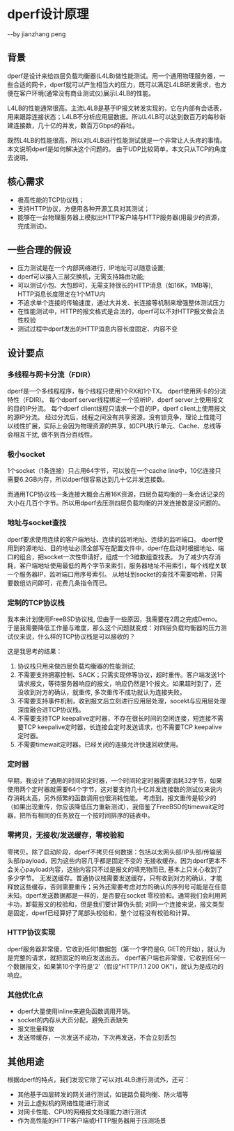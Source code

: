# dperf设计原理
--by jianzhang peng

## 背景
dperf是设计来给四层负载均衡器(L4LB)做性能测试。用一个通用物理服务器，一些合适的网卡，dperf就可以产生相当大的压力，既可以满足L4LB研发需求，也方便在客户环境(通常没有商业测试仪)展示L4LB的性能。

L4LB的性能通常很高。主流L4LB是基于IP报文转发实现的，它在内部有会话表，用来跟踪连接状态；L4LB不分析应用层数据。所以L4LB可以达到数百万的每秒新建连接数，几十亿的并发，数百万Gbps的吞吐。

既然L4LB的性能很高，所以对L4LB进行性能测试就是一个非常让人头疼的事情。本文说明dperf是如何解决这个问题的。
由于UDP比较简单，本文只从TCP的角度去说明。

## 核心需求
- 极高性能的TCP协议栈；
- 支持HTTP协议，方便用各种开源工具对其测试；
- 能够在一台物理服务器上模拟出HTTP客户端与HTTP服务器(用最少的资源，完成测试)。

## 一些合理的假设
- 压力测试是在一个内部网络进行，IP地址可以随意设置;
- dperf可以接入三层交换机，无需支持路由功能;
- 可以测试小包、大包即可，无需支持很长的HTTP消息（如16K，1MB等), HTTP消息长度限定在1个MTU内
- 不追求单个连接的传输速度，通过大并发、长连接等机制来增强整体测试压力
- 在性能测试中，HTTP的报文格式是合法的，dperf可以不对HTTP报文做合法性校验
- 测试过程中dperf发出的HTTP消息内容长度固定、内容不变

## 设计要点
### 多线程与网卡分流（FDIR）
dperf是一个多线程程序，每个线程只使用1个RX和1个TX。
dperf使用网卡的分流特性（FDIR)。
每个dperf server线程绑定一个监听IP，dperf server上使用报文的目的IP分流。
每个dperf client线程只请求一个目的IP，dperf client上使用报文的源IP分流。
经过分流后，线程之间没有共享资源，没有锁竞争，理论上性能可以线性扩展，实际上会因为物理资源的共享，如CPU执行单元、Cache、总线等会相互干扰, 做不到百分百线性。

### 极小socket
1个socket（1条连接）只占用64字节，可以放在一个cache line中，10亿连接只需要6.2GB内存，所以dperf很容易达到几十亿并发连接数。

而通用TCP协议栈一条连接大概会占用16K资源，四层负载均衡的一条会话记录的大小在几百个字节。所以用dperf去压测四层负载均衡的并发连接数是没问题的。

### 地址与socket查找
dperf要求使用连续的客户端地址、连续的监听地址、连续的监听端口。
dperf使用到的源地址、目的地址必须全部写在配置文件中，dperf在启动时根据地址、端口的组合，把socket一次性申请好，组成一个3维数组查找表。
为了减少内存消耗，客户端地址使用最低的两个字节来索引，服务器地址不用索引，每个线程关联一个服务器IP，监听端口用序号索引。
从地址到socket的查找不需要哈希，只需要数组访问即可，花费几条指令而已。

### 定制的TCP协议栈
我本来计划使用FreeBSD协议栈, 但由于一些原因，我需要在2周之完成Demo。
于是我需要降低工作量与难度，那么这个问题就变成：对四层负载均衡器的压力测试仪来说，什么样的TCP协议栈是可以接收的？

这是我思考的结果：
1. 协议栈只用来做四层负载均衡器的性能测试;
2. 不需要支持拥塞控制、SACK；只需实现停等协议，超时重传。客户端发送1个请求报文，等待服务器响应的报文，响应仍然是1个报文。如果超时到了，还没收到对方的确认，就重传, 多次重传不成功就认为连接失败。
3. 不需要支持事件机制，收到报文后立刻进行应用层处理，socekt与应用层处理深度融合进TCP协议栈。
4. 不需要支持TCP keepalive定时器，不存在很长时间的空闲连接，短连接不需要TCP keepalive定时器，长连接会定时发送请求，也不需要TCP keepalive定时器。
5. 不需要timewait定时器。已经关闭的连接允许快速回收使用。

### 定时器
早期，我设计了通用的时间轮定时器，一个时间轮定时器需要消耗32字节，如果使用两个定时器就需要64个字节，这对要支持几十亿并发连接数的测试仪来说内存消耗太高，另外频繁的函数调用也很消耗性能。
考虑到，报文重传是较少的（如果出现重传，你应该降低压力重新测试），我借鉴了FreeBSD的timewait定时器，把所有相同的任务放在一个按时间排序的链表中。

### 零拷贝，无接收/发送缓存，零校验和
零拷贝。除了启动阶段，dperf不拷贝任何数据：包括以太网头部/IP头部/传输层头部/payload，因为这些内容几乎都是固定不变的
无接收缓存。因为dperf更本不会关心payload内容，这些内容只不过是报文的填充物而已, 基本上只关心收到了多少字节。
无发送缓存。普通协议栈需要发送缓存，只有收到对方的确认，才能释放这些缓存，否则需要重传；另外还需要考虑对方的确认的序列号可能是在任意未知。dperf发送数据都是一样的，是否要在socket
零校验和。通常我们会利用网卡功，卸载报文的校验和，但是我们要计算伪头部; 对同一个连接来说，报文类型是固定，dperf已经算好了尾部头校验和，整个过程没有校验和计算。

### HTTP协议实现
dperf服务器非常傻，它收到任何1数据包（第一个字符是G, GET的开始），就认为是完整的请求，就把固定的响应发送出去。
dperf客户端也非常傻，它收到任何一个数据报文，如果第10个字符是'2'（假设"HTTP/1.1 200 OK")，就认为是成功的响应。

### 其他优化点
- dperf大量使用inline来避免函数调用开销。
- socket的内存从大页分配，避免页表缺失
- 报文批量释放
- 发送带缓存，一次发送不成功，下次再发送，不会立刻丢包

## 其他用途
根据dperf的特点，我们发现它除了可以对L4LB进行测试外，还可：
- 其他基于四层转发的网关进行测试，如链路负载均衡、防火墙等
- 对云上虚拟机的网络性能进行测试
- 对网卡性能、CPU的网络报文处理能力进行测试
- 作为高性能的HTTP客户端或HTTP服务器用于压测场景
